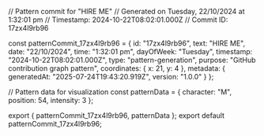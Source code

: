 // Pattern commit for "HIRE ME"
// Generated on Tuesday, 22/10/2024 at 1:32:01 pm
// Timestamp: 2024-10-22T08:02:01.000Z
// Commit ID: 17zx4l9rb96

const patternCommit_17zx4l9rb96 = {
  id: "17zx4l9rb96",
  text: "HIRE ME",
  date: "22/10/2024",
  time: "1:32:01 pm",
  dayOfWeek: "Tuesday",
  timestamp: "2024-10-22T08:02:01.000Z",
  type: "pattern-generation",
  purpose: "GitHub contribution graph pattern",
  coordinates: {
    x: 21,
    y: 4
  },
  metadata: {
    generatedAt: "2025-07-24T19:43:20.919Z",
    version: "1.0.0"
  }
};

// Pattern data for visualization
const patternData = {
  character: "M",
  position: 54,
  intensity: 3
};

export { patternCommit_17zx4l9rb96, patternData };
export default patternCommit_17zx4l9rb96;
